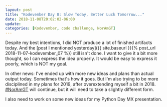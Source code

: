 ```yaml
---
layout: post
title: "Kodevember Day 8: Slow Today, Better Luck Tomorrow..."
date: 2018-11-08T20:02:02-06:00
update: 
categories: [Kodevember, code challenge, NorAmGT]
---
```


Despite my best intentions, I did NOT produce a lot of finished artifacts today. And the [post I mentioned yesterday]({{ site.baseurl }}{% post_url 2018-11-07-kodevember_07 %}) still isn't done. I want to give it a bit more thought, so I can express the idea properly. It would be easy to express it poorly, which is NOT my goal.

In other news: I've ended up with more new ideas and plans than actual output today.  Sometimes that's how it goes. But I'm also trying to be more disciplined in my plans for 2019, after overextending myself a bit in 2018. [#NorAmGT](https://twitter.com/search?q=%23NorAmGT&src=typd) will continue, but it will need to take a slightly different form.

I also need to work on some new ideas for my Python Day MX presentation.